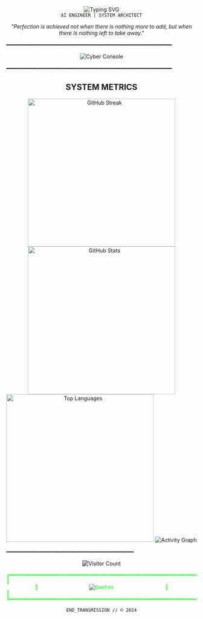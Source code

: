 <div align="center">
  <img src="https://readme-typing-svg.demolab.com?font=Courier+Prime&size=28&duration=2800&pause=2000&color=777777&center=true&vCenter=true&width=940&lines=SYSTEM.INITIALIZE()+//+AHMED+ALI" alt="Typing SVG" />
</div>
<div align="center">
  <code>AI ENGINEER | SYSTEM ARCHITECT</code>
</div>

<p align="center">
  <i>"Perfection is achieved not when there is nothing more to add, but when there is nothing left to take away."</i>
</p>

━━━━━━━━━━━━━━━━━━━━━━━━━━━━━━━━━━━━━━━━━━━━━━━━━━━━

<div align="center">
  <img src="Assets/Animation.gif" alt="Cyber Console" />
</div>


━━━━━━━━━━━━━━━━━━━━━━━━━━━━━━━━━━━━━━━━━━━━━━━━━━━━




<h2 align="center">SYSTEM METRICS</h2>

<div align="center">
  <img width="390" src="https://streak-stats.demolab.com/?user=andykofman&theme=dark&border_radius=0&ring=00ff00&fire=00ff00&currStreakNum=00ff00&currStreakLabel=00ff00&sideNums=00ff00&dates=00ff00" alt="GitHub Streak" />

  <img width="390" src="https://github-readme-stats.vercel.app/api?username=andykofman&theme=dark&border_radius=0&hide_border=true&title_color=00ff00&text_color=00ff00&icon_color=00ff00" alt="GitHub Stats" />
  
  <img width="390" src="https://github-readme-stats.vercel.app/api/top-langs/?username=andykofman&layout=compact&theme=dark&border_radius=0&hide_border=true&title_color=00ff00&text_color=00ff00&icon_color=00ff00" alt="Top Languages" />

  <img src="https://github-readme-activity-graph.vercel.app/graph?username=andykofman&theme=react-dark&hide_border=true&bg_color=000000&line=006600&point=008800&color=00aa00&title_color=008800&area=true" alt="Activity Graph" />
</div>

━━━━━━━━━━━━━━━━━━━━━━━━━━━━━━━━━━━━━━━━



<div align="center">
  <img src="https://profile-counter.glitch.me/{andykofman}/count.svg" alt="Visitor Count" style="filter: hue-rotate(90deg) brightness(0.8);" />
</div>





<div align="center">
<pre style="color: #00ff00;">
╔══════════════════════════════════════════════════════════════════╗
║                                                                  ║
║                <img src="https://readme-typing-svg.demolab.com?font=Fira+Code&size=15&duration=3000&pause=1000&color=00FF00&center=true&vCenter=true&width=350&lines=I+transform+with+pressure;I'm+hands+on+with+effort" alt="Quotes"/>                ║
║                                                                  ║
╚══════════════════════════════════════════════════════════════════╝
</pre>
</div>

<div align="center">
  <code>END_TRANSMISSION // © 2024</code>